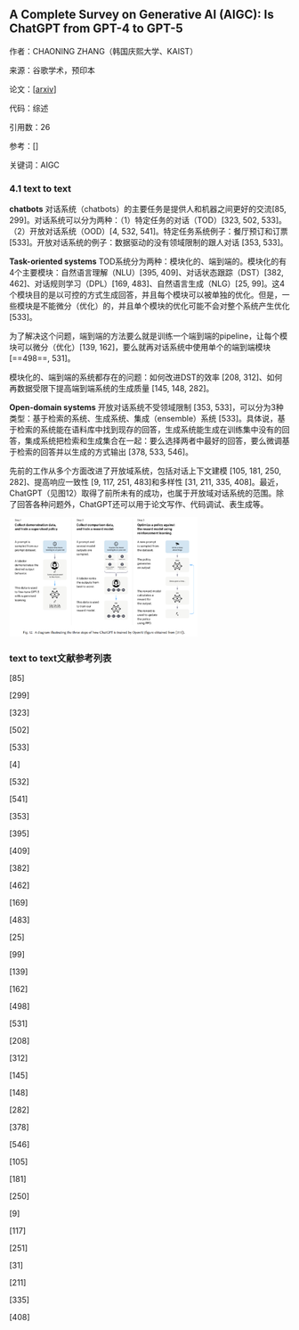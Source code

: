 ## A Complete Survey on Generative AI (AIGC): Is ChatGPT from GPT-4 to GPT-5

作者：CHAONING ZHANG（韩国庆熙大学、KAIST）

来源：谷歌学术，预印本

论文：[[arxiv](https://arxiv.org/pdf/2303.11717)]

代码：综述

引用数：26

参考：[]

关键词：AIGC

### 4.1 text to text

**chatbots** 对话系统（chatbots）的主要任务是提供人和机器之间更好的交流[85, 299]。对话系统可以分为两种：（1）特定任务的对话（TOD）[323, 502, 533]。（2）开放对话系统（OOD）[4, 532, 541]。特定任务系统例子：餐厅预订和订票 [533]。开放对话系统的例子：数据驱动的没有领域限制的跟人对话 [353, 533]。

**Task-oriented systems** TOD系统分为两种：模块化的、端到端的。模块化的有4个主要模块：自然语言理解（NLU）[395, 409]、对话状态跟踪（DST）[382, 462]、对话规则学习（DPL）[169, 483]、自然语言生成（NLG）[25, 99]。这4个模块目的是以可控的方式生成回答，并且每个模块可以被单独的优化。但是，一些模块是不能微分（优化）的，并且单个模块的优化可能不会对整个系统产生优化 [533]。

为了解决这个问题，端到端的方法要么就是训练一个端到端的pipeline，让每个模块可以微分（优化）[139, 162]，要么就再对话系统中使用单个的端到端模块 [==498==, 531]。

模块化的、端到端的系统都存在的问题：如何改进DST的效率 [208, 312]、如何再数据受限下提高端到端系统的生成质量 [145, 148, 282]。

**Open-domain systems** 开放对话系统不受领域限制 [353, 533]，可以分为3种类型：基于检索的系统、生成系统、集成（ensemble）系统 [533]。具体说，基于检索的系统能在语料库中找到现存的回答，生成系统能生成在训练集中没有的回答，集成系统把检索和生成集合在一起：要么选择两者中最好的回答，要么微调基于检索的回答并以生成的方式输出 [378, 533, 546]。

先前的工作从多个方面改进了开放域系统，包括对话上下文建模 [105, 181, 250, 282]、提高响应一致性 [9, 117, 251, 483]和多样性 [31, 211, 335, 408]。最近，ChatGPT（见图12）取得了前所未有的成功，也属于开放域对话系统的范围。除了回答各种问题外，ChatGPT还可以用于论文写作、代码调试、表生成等。

<img src="./pic/image-20230710110635759.png" alt="image-20230710110635759" style="zoom:33%;" />

### text to text文献参考列表

[85]

[299]

[323]

[502]

[533]

[4]

[532]

[541]

[353]

[395]

[409]

[382]

[462]

[169]

[483]

[25]

[99]

[139]

[162]

[498]

[531]

[208]

[312]

[145]

[148]

[282]

[378]

[546]

[105]

[181]

[250]

[9]

[117]

[251]

[31]

[211]

[335]

[408]